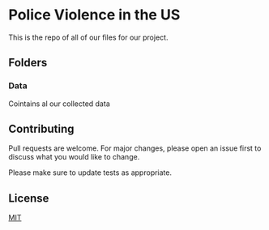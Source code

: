 # Police Violence in the US


This is the repo of all of our files for our project.


## Folders

### Data
Cointains al our collected data


## Contributing
Pull requests are welcome. For major changes, please open an issue first to discuss what you would like to change.

Please make sure to update tests as appropriate.

## License
[MIT](https://choosealicense.com/licenses/mit/)
